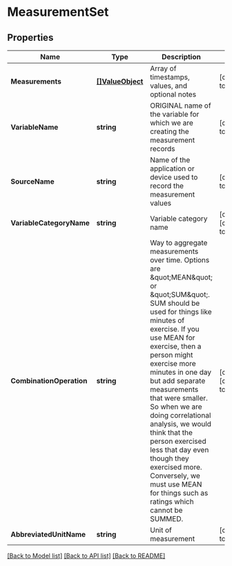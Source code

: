 # MeasurementSet

## Properties
Name | Type | Description | Notes
------------ | ------------- | ------------- | -------------
**Measurements** | [**[]ValueObject**](ValueObject.md) | Array of timestamps, values, and optional notes | [default to null]
**VariableName** | **string** | ORIGINAL name of the variable for which we are creating the measurement records | [default to null]
**SourceName** | **string** | Name of the application or device used to record the measurement values | [default to null]
**VariableCategoryName** | **string** | Variable category name | [optional] [default to null]
**CombinationOperation** | **string** | Way to aggregate measurements over time. Options are \&quot;MEAN\&quot; or \&quot;SUM\&quot;.  SUM should be used for things like minutes of exercise.  If you use MEAN for exercise, then a person might exercise more minutes in one day but add separate measurements that were smaller.  So when we are doing correlational analysis, we would think that the person exercised less that day even though they exercised more.  Conversely, we must use MEAN for things such as ratings which cannot be SUMMED. | [optional] [default to null]
**AbbreviatedUnitName** | **string** | Unit of measurement | [default to null]

[[Back to Model list]](../README.md#documentation-for-models) [[Back to API list]](../README.md#documentation-for-api-endpoints) [[Back to README]](../README.md)


